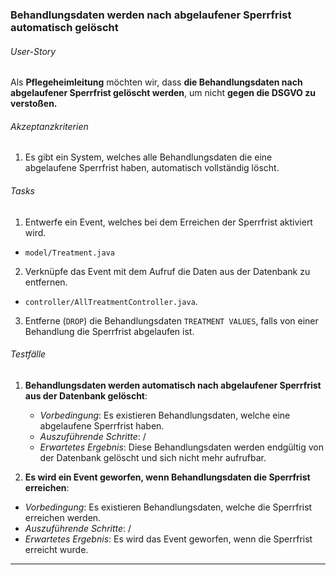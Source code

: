 ### **Behandlungsdaten werden nach abgelaufener Sperrfrist automatisch gelöscht**

###### User-Story
Als **Pflegeheimleitung** möchten wir, dass **die Behandlungsdaten nach abgelaufener Sperrfrist gelöscht werden**, um nicht **gegen die DSGVO zu verstoßen.**

###### Akzeptanzkriterien
1. Es gibt ein System, welches alle Behandlungsdaten die eine abgelaufene Sperrfrist haben, automatisch vollständig löscht.


###### Tasks

1. Entwerfe ein Event, welches bei dem Erreichen der Sperrfrist aktiviert wird.

- `model/Treatment.java`

2. Verknüpfe das Event mit dem Aufruf die Daten aus der Datenbank zu entfernen.

- `controller/AllTreatmentController.java`.


3. Entferne (`DROP`) die Behandlungsdaten `TREATMENT VALUES`, falls von einer Behandlung die Sperrfrist abgelaufen ist.



###### Testfälle
1. **Behandlungsdaten werden automatisch nach abgelaufener Sperrfrist aus der Datenbank gelöscht**:
    - *Vorbedingung*: Es existieren Behandlungsdaten, welche eine abgelaufene Sperrfrist haben.
    - *Auszuführende Schritte*:  /
    - *Erwartetes Ergebnis*: Diese Behandlungsdaten werden endgültig von der Datenbank gelöscht und sich nicht mehr aufrufbar.
   
2. **Es wird ein Event geworfen, wenn Behandlungsdaten die Sperrfrist erreichen**:
- *Vorbedingung*: Es existieren Behandlungsdaten, welche die Sperrfrist erreichen werden.
- *Auszuführende Schritte*:  /
- *Erwartetes Ergebnis*: Es wird das Event geworfen, wenn die Sperrfrist erreicht wurde.

***